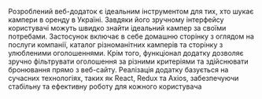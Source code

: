 Розроблений веб-додаток є ідеальним інструментом для тих, хто шукає кампери в оренду в Україні. Завдяки його зручному інтерфейсу користувачі можуть швидко знайти ідеальний кампер за своїми потребами. Застосунок включає в себе домашню сторінку з оглядом на послуги компанії, каталог різноманітних камперів та сторінку з улюбленими оголошеннями. Крім того, функціонал додатку дозволяє зручно фільтрувати оголошення за різними критеріями та здійснювати бронювання прямо з веб-сайту. Реалізація додатку базується на сучасних технологіях, таких як React, Redux та Axios, забезпечуючи стабільну та ефективну роботу для кожного користувача